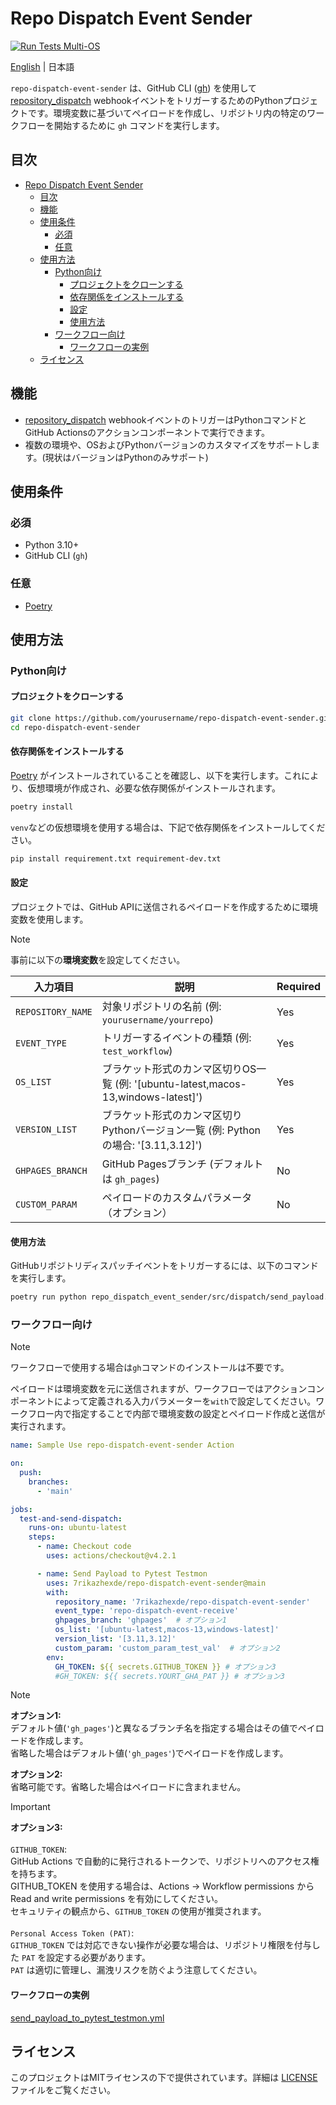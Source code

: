 # Repo Dispatch Event Sender

[![Run Tests Multi-OS](https://github.com/7rikazhexde/repo-dispatch-event-sender/actions/workflows/receive_payload_to_pytest.yml/badge.svg)](https://github.com/7rikazhexde/repo-dispatch-event-sender/actions/workflows/receive_payload_to_pytest.yml)

[English](README.md) | 日本語

`repo-dispatch-event-sender` は、GitHub CLI ([gh](https://docs.github.com/ja/github-cli/github-cli)) を使用して[repository_dispatch](https://docs.github.com/ja/actions/writing-workflows/choosing-when-your-workflow-runs/events-that-trigger-workflows#repository_dispatch) webhookイベントをトリガーするためのPythonプロジェクトです。環境変数に基づいてペイロードを作成し、リポジトリ内の特定のワークフローを開始するために `gh` コマンドを実行します。

## 目次

- [Repo Dispatch Event Sender](#repo-dispatch-event-sender)
  - [目次](#目次)
  - [機能](#機能)
  - [使用条件](#使用条件)
    - [必須](#必須)
    - [任意](#任意)
  - [使用方法](#使用方法)
    - [Python向け](#python向け)
      - [プロジェクトをクローンする](#プロジェクトをクローンする)
      - [依存関係をインストールする](#依存関係をインストールする)
      - [設定](#設定)
      - [使用方法](#使用方法-1)
    - [ワークフロー向け](#ワークフロー向け)
      - [ワークフローの実例](#ワークフローの実例)
  - [ライセンス](#ライセンス)

## 機能

- [repository_dispatch](https://docs.github.com/ja/actions/writing-workflows/choosing-when-your-workflow-runs/events-that-trigger-workflows#repository_dispatch) webhookイベントのトリガーはPythonコマンドとGitHub Actionsのアクションコンポーネントで実行できます。
- 複数の環境や、OSおよびPythonバージョンのカスタマイズをサポートします。(現状はバージョンはPythonのみサポート)

## 使用条件

### 必須

- Python 3.10+
- GitHub CLI (`gh`)

### 任意

- [Poetry](https://python-poetry.org/)

## 使用方法

### Python向け

#### プロジェクトをクローンする

```bash
git clone https://github.com/yourusername/repo-dispatch-event-sender.git
cd repo-dispatch-event-sender
```

#### 依存関係をインストールする

[Poetry](https://python-poetry.org/) がインストールされていることを確認し、以下を実行します。これにより、仮想環境が作成され、必要な依存関係がインストールされます。

```bash
poetry install
```

`venv`などの仮想環境を使用する場合は、下記で依存関係をインストールしてください。

```bash
pip install requirement.txt requirement-dev.txt
```

#### 設定

プロジェクトでは、GitHub APIに送信されるペイロードを作成するために環境変数を使用します。

> [!NOTE]
> 事前に以下の**環境変数**を設定してください。

| 入力項目           | 説明                                                                           |Required|
|-------------------|--------------------------------------------------------------------------------|--------|
| `REPOSITORY_NAME` | 対象リポジトリの名前 (例: `yourusername/yourrepo`)                              | Yes    |
| `EVENT_TYPE`      | トリガーするイベントの種類 (例: `test_workflow`)                                 | Yes    |
| `OS_LIST`         | ブラケット形式のカンマ区切りOS一覧 (例: '[ubuntu-latest,macos-13,windows-latest]') | Yes    |
| `VERSION_LIST` | ブラケット形式のカンマ区切りPythonバージョン一覧 (例: Pythonの場合: '[3.11,3.12]')               | Yes    |
| `GHPAGES_BRANCH`  | GitHub Pagesブランチ (デフォルトは `gh_pages`)                                  | No     |
| `CUSTOM_PARAM`    | ペイロードのカスタムパラメータ（オプション）                                      | No     |

#### 使用方法

GitHubリポジトリディスパッチイベントをトリガーするには、以下のコマンドを実行します。

```bash
poetry run python repo_dispatch_event_sender/src/dispatch/send_payload.py
```

### ワークフロー向け

> [!NOTE]
> ワークフローで使用する場合は`gh`コマンドのインストールは不要です。
>
> ペイロードは環境変数を元に送信されますが、ワークフローではアクションコンポーネントによって定義される入力パラメーターを`with`で設定してください。ワークフロー内で指定することで内部で環境変数の設定とペイロード作成と送信が実行されます。

```yaml
name: Sample Use repo-dispatch-event-sender Action

on:
  push:
    branches:
      - 'main'

jobs:
  test-and-send-dispatch:
    runs-on: ubuntu-latest
    steps:
      - name: Checkout code
        uses: actions/checkout@v4.2.1

      - name: Send Payload to Pytest Testmon
        uses: 7rikazhexde/repo-dispatch-event-sender@main
        with:
          repository_name: '7rikazhexde/repo-dispatch-event-sender'
          event_type: 'repo-dispatch-event-receive'
          ghpages_branch: 'ghpages'  # オプション1
          os_list: '[ubuntu-latest,macos-13,windows-latest]'
          version_list: '[3.11,3.12]'
          custom_param: 'custom_param_test_val'  # オプション2
        env:
          GH_TOKEN: ${{ secrets.GITHUB_TOKEN }} # オプション3
          #GH_TOKEN: ${{ secrets.YOURT_GHA_PAT }} # オプション3
```

> [!NOTE]
> **オプション1:**\
> デフォルト値(`'gh_pages'`)と異なるブランチ名を指定する場合はその値でペイロードを作成します。\
> 省略した場合はデフォルト値(`'gh_pages'`)でペイロードを作成します。  
>
> **オプション2:**\
> 省略可能です。省略した場合はペイロードに含まれません。

> [!IMPORTANT]
> **オプション3:**\
>\
> `GITHUB_TOKEN`:\
> GitHub Actions で自動的に発行されるトークンで、リポジトリへのアクセス権を持ちます。\
> GITHUB_TOKEN を使用する場合は、Actions -> Workflow permissions から Read and write permissions を有効にしてください。\
> セキュリティの観点から、`GITHUB_TOKEN` の使用が推奨されます。\
>\
> `Personal Access Token (PAT)`:\
> `GITHUB_TOKEN` では対応できない操作が必要な場合は、リポジトリ権限を付与した `PAT` を設定する必要があります。\
> `PAT` は適切に管理し、漏洩リスクを防ぐよう注意してください。

#### ワークフローの実例

[send_payload_to_pytest_testmon.yml](https://github.com/7rikazhexde/python-project-sandbox/blob/main/.github/workflows/send_payload_to_pytest_testmon.yml)

## ライセンス

このプロジェクトはMITライセンスの下で提供されています。詳細は [LICENSE](LICENSE) ファイルをご覧ください。
